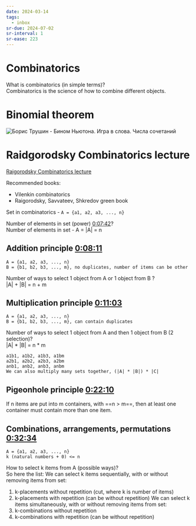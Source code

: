 ```yaml
---
date: 2024-03-14
tags:
  - inbox
sr-due: 2024-07-02
sr-interval: 1
sr-ease: 223
---
```

# Combinatorics

What is combinatorics (in simple terms)?
&#10;<br>
Combinatorics is the science of how to combine different objects.


<!-- NEXT: move into research -->
# Binomial theorem

![Борис Трушин - Бином Ньютона. Игра в слова. Числа сочетаний](https://www.youtube.com/watch?v=OSb146CwYqA)

# Raidgorodsky Combinatorics lecture

[Raigorodsky Combinatorics lecture](file:///home/inom/Computer/science/Raigorodsky-Combinatorics/Raigorodsky-Combinatorics-Introduction_to_combinatorics_part_1_aohFil0ioJg.mp4)

Recommended books:

- Vilenkin combinatorics
- Raigorodsky, Savvateev, Shkredov green book

Set in combinatorics - `A = {a1, a2, a3, ..., n}`

Number of elements in set (power) [0:07:42](<file:///home/inom/Computer/science/Raigorodsky-Combinatorics/Raigorodsky-Combinatorics-Introduction_to_combinatorics_part_1_aohFil0ioJg.mp4>)?
&#10;<br>
Number of elements in set - A = |A| = n

## Addition principle [0:08:11](<file:///home/inom/Computer/science/Raigorodsky-Combinatorics/Raigorodsky-Combinatorics-Introduction_to_combinatorics_part_1_aohFil0ioJg.mp4>)

```
A = {a1, a2, a3, ..., n}
B = {b1, b2, b3, ..., m}, no duplicates, number of items can be other
```
Number of ways to select 1 object from A or 1 object from B ?
&#10;<br>
|A| + |B| = n + m

## Multiplication principle [0:11:03](<file:///home/inom/Computer/science/Raigorodsky-Combinatorics/Raigorodsky-Combinatorics-Introduction_to_combinatorics_part_1_aohFil0ioJg.mp4>)

```
A = {a1, a2, a3, ..., n}
B = {b1, b2, b3, ..., m}, can contain duplicates
```
Number of ways to select 1 object from A and then 1 object from B (2 selection)?
&#10;<br>
|A| * |B| = n * m
```
a1b1, a1b2, a1b3, a1bm
a2b1, a2b2, a2b3, a2bm
anb1, anb2, anb3, anbm
We can also multiply many sets together, (|A| * |B|) * |C|
```
## Pigeonhole principle [0:22:10](<file:///home/inom/Computer/science/Raigorodsky-Combinatorics/Raigorodsky-Combinatorics-Introduction_to_combinatorics_part_1_aohFil0ioJg.mp4>)

If n items are put into m containers, with ==n > m==, then at least one
container must contain more than one item.

## Combinations, arrangements, permutations [0:32:34](<file:///home/inom/Computer/science/Raigorodsky-Combinatorics/Raigorodsky-Combinatorics-Introduction_to_combinatorics_part_1_aohFil0ioJg.mp4>)

```
A = {a1, a2, a3, ..., n}
k (natural numbers + 0) <= n
```
How to select k items from A (possible ways)?
&#10;<br>
So here the list:
We can select k items sequentially, with or without removing items from set:
1. k-placements without repetition (cut, where k is number of items)
2. k-placements with repetition (can be without repetition)
We can select k items simultaneously, with or without removing items from set:
3. k-combinations without repetition
4. k-combinations with repetition (can be without repetition)
